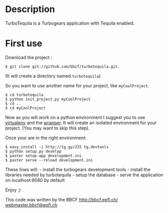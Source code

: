 Description
====================
TurboTequila is a Turbogears application with Tequila enabled.

First use
=====================
Download the project :

    $ git clone git://github.com/bbcf/turbotequila.git.

(It will create a directory named `turbotequila`)

So you want to use another name for your project, like `myCoolProject`.

    $ cd turbotequila
    $ python init_project.py myCoolProject
    $ cd ..
    $ cd myCoolProject

Now as you will work on a python environment I suggest you to use [virtualenv](http://example.net) and the [wrapper](http://www.doughellmann.com/projects/virtualenvwrapper).
It will create an isolated environment for your project. (You may want to skip this step).

Once your are in the right environment:

    $ easy_install -i http://tg.gy/215 tg.devtools
    $ python setup.py develop
    $ paster setup-app development.ini
    $ paster serve --reload development.ini

These lines will:
    - install the turbogears development tools
    - install the libraries needed by turbotequila
    - setup the database
    - serve the application on localhost:8080 by default


Enjoy ;)


 This code was written by the BBCF
 http://bbcf.epfl.ch/              
 webmaster.bbcf@epfl.ch            

